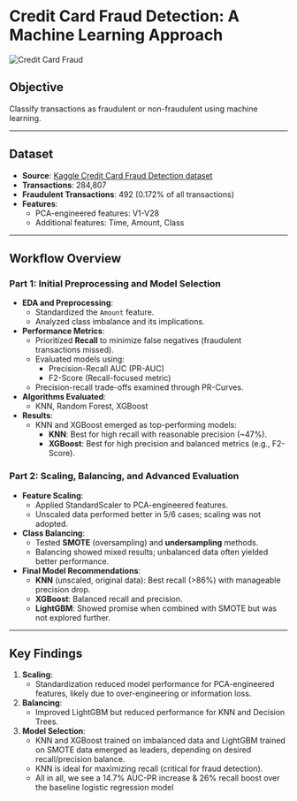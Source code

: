 # Credit Card Fraud Detection: A Machine Learning Approach

![Credit Card Fraud](https://github.com/user-attachments/assets/a2f07380-5465-4a0e-91d0-7ef0a1178091)

## Objective
Classify transactions as fraudulent or non-fraudulent using machine learning.

---

## Dataset
- **Source**: [Kaggle Credit Card Fraud Detection dataset](https://www.kaggle.com/mlg-ulb/creditcardfraud)  
- **Transactions**: 284,807  
- **Fraudulent Transactions**: 492 (0.172% of all transactions)  
- **Features**:  
  - PCA-engineered features: V1-V28  
  - Additional features: Time, Amount, Class  

---

## Workflow Overview

### **Part 1**: Initial Preprocessing and Model Selection
- **EDA and Preprocessing**: 
  - Standardized the `Amount` feature.
  - Analyzed class imbalance and its implications.
- **Performance Metrics**:
  - Prioritized **Recall** to minimize false negatives (fraudulent transactions missed).  
  - Evaluated models using:
    - Precision-Recall AUC (PR-AUC)
    - F2-Score (Recall-focused metric)  
  - Precision-recall trade-offs examined through PR-Curves.  
- **Algorithms Evaluated**:
  - KNN, Random Forest, XGBoost  
- **Results**:
  - KNN and XGBoost emerged as top-performing models:
    - **KNN**: Best for high recall with reasonable precision (~47%).  
    - **XGBoost**: Best for high precision and balanced metrics (e.g., F2-Score).  

### **Part 2**: Scaling, Balancing, and Advanced Evaluation
- **Feature Scaling**:  
  - Applied StandardScaler to PCA-engineered features.  
  - Unscaled data performed better in 5/6 cases; scaling was not adopted.  
- **Class Balancing**:  
  - Tested **SMOTE** (oversampling) and **undersampling** methods.  
  - Balancing showed mixed results; unbalanced data often yielded better performance.  
- **Final Model Recommendations**:
  - **KNN** (unscaled, original data): Best recall (>86%) with manageable precision drop.  
  - **XGBoost**: Balanced recall and precision.  
  - **LightGBM**: Showed promise when combined with SMOTE but was not explored further.  

---

## Key Findings
1. **Scaling**:
   - Standardization reduced model performance for PCA-engineered features, likely due to over-engineering or information loss.
2. **Balancing**:
   - Improved LightGBM but reduced performance for KNN and Decision Trees.
3. **Model Selection**:
   - KNN and XGBoost trained on imbalanced data and LightGBM trained on SMOTE data emerged as leaders, depending on desired recall/precision balance.  
   - KNN is ideal for maximizing recall (critical for fraud detection).
   - All in all, we see a 14.7% AUC-PR increase & 26% recall boost over the baseline logistic regression model

